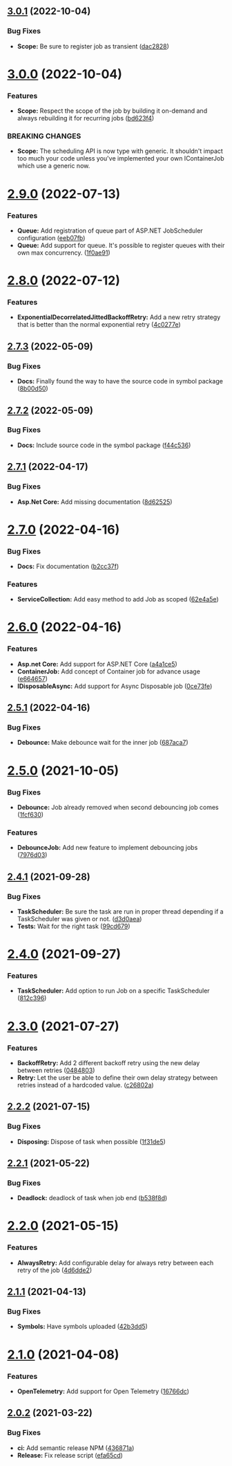 ## [3.0.1](https://github.com/Belphemur/Job.Scheduler/compare/v3.0.0...v3.0.1) (2022-10-04)


### Bug Fixes

* **Scope:** Be sure to register job as transient ([dac2828](https://github.com/Belphemur/Job.Scheduler/commit/dac2828d45218a88ff851f808786ac4b839917d5))

# [3.0.0](https://github.com/Belphemur/Job.Scheduler/compare/v2.9.0...v3.0.0) (2022-10-04)


### Features

* **Scope:** Respect the scope of the job by building it on-demand and always rebuilding it for recurring jobs ([bd623f4](https://github.com/Belphemur/Job.Scheduler/commit/bd623f40825e048f75cb006b1564e40b43f0b6b1))


### BREAKING CHANGES

* **Scope:** The scheduling API is now type with generic. It shouldn't impact too much your code unless you've implemented your own IContainerJob which use a generic now.

# [2.9.0](https://github.com/Belphemur/Job.Scheduler/compare/v2.8.0...v2.9.0) (2022-07-13)


### Features

* **Queue:** Add registration of queue part of ASP.NET JobScheduler configuration ([eeb07fb](https://github.com/Belphemur/Job.Scheduler/commit/eeb07fb794cf6b6dabf5246e014dd5b200f835ce))
* **Queue:** Add support for queue. It's possible to register queues with their own max concurrency. ([1f0ae91](https://github.com/Belphemur/Job.Scheduler/commit/1f0ae91c868606e3931d43c85db33efa04efd6a5))

# [2.8.0](https://github.com/Belphemur/Job.Scheduler/compare/v2.7.3...v2.8.0) (2022-07-12)


### Features

* **ExponentialDecorrelatedJittedBackoffRetry:** Add a new retry strategy that is better than the normal exponential retry ([4c0277e](https://github.com/Belphemur/Job.Scheduler/commit/4c0277ecbda7fa3ef37070568cba4e10bb7ec405))

## [2.7.3](https://github.com/Belphemur/Job.Scheduler/compare/v2.7.2...v2.7.3) (2022-05-09)


### Bug Fixes

* **Docs:** Finally found the way to have the source code in symbol package ([8b00d50](https://github.com/Belphemur/Job.Scheduler/commit/8b00d50c767496f4cb710a23beedfcc0ad1b8039))

## [2.7.2](https://github.com/Belphemur/Job.Scheduler/compare/v2.7.1...v2.7.2) (2022-05-09)


### Bug Fixes

* **Docs:** Include source code in the symbol package ([f44c536](https://github.com/Belphemur/Job.Scheduler/commit/f44c536fb2577eae446a64bbf6c3b52cf6ca94d8))

## [2.7.1](https://github.com/Belphemur/Job.Scheduler/compare/v2.7.0...v2.7.1) (2022-04-17)


### Bug Fixes

* **Asp.Net Core:** Add missing documentation ([8d62525](https://github.com/Belphemur/Job.Scheduler/commit/8d6252524a90e26f1954c99b4eac3e05a6504ca6))

# [2.7.0](https://github.com/Belphemur/Job.Scheduler/compare/v2.6.0...v2.7.0) (2022-04-16)


### Bug Fixes

* **Docs:** Fix documentation ([b2cc37f](https://github.com/Belphemur/Job.Scheduler/commit/b2cc37f8952d47eb15a3774789c0b43455d102fe))


### Features

* **ServiceCollection:** Add easy method to add Job as scoped ([62e4a5e](https://github.com/Belphemur/Job.Scheduler/commit/62e4a5e4e0a9c881f17417b6021649d34dd96abf))

# [2.6.0](https://github.com/Belphemur/Job.Scheduler/compare/v2.5.1...v2.6.0) (2022-04-16)


### Features

* **Asp.net Core:** Add support for ASP.NET Core ([a4a1ce5](https://github.com/Belphemur/Job.Scheduler/commit/a4a1ce57df87610c9ea57bac9e6fd64e1e02fd67))
* **ContainerJob:** Add concept of Container job for advance usage ([e664657](https://github.com/Belphemur/Job.Scheduler/commit/e664657f78227ac1ea56112d3f81adca892cc431))
* **IDisposableAsync:** Add support for Async Disposable job ([0ce73fe](https://github.com/Belphemur/Job.Scheduler/commit/0ce73fe9ca3e923031b4248acbf3e3fc51a588d1))

## [2.5.1](https://github.com/Belphemur/Job.Scheduler/compare/v2.5.0...v2.5.1) (2022-04-16)


### Bug Fixes

* **Debounce:** Make debounce wait for the inner job ([687aca7](https://github.com/Belphemur/Job.Scheduler/commit/687aca7b0078a997908c57a14648ef6a8e4810bd))

# [2.5.0](https://github.com/Belphemur/Job.Scheduler/compare/v2.4.1...v2.5.0) (2021-10-05)


### Bug Fixes

* **Debounce:** Job already removed when second debouncing job comes ([1fcf630](https://github.com/Belphemur/Job.Scheduler/commit/1fcf630dce12e2c451078a52fe483dba5f1f4c6a))


### Features

* **DebounceJob:** Add new feature to implement debouncing jobs ([7976d03](https://github.com/Belphemur/Job.Scheduler/commit/7976d038da7018026fa9dae27d10e84d623f3a70))

## [2.4.1](https://github.com/Belphemur/Job.Scheduler/compare/v2.4.0...v2.4.1) (2021-09-28)


### Bug Fixes

* **TaskScheduler:** Be sure the task are run in proper thread depending if a TaskScheduler was given or not. ([d3d0aea](https://github.com/Belphemur/Job.Scheduler/commit/d3d0aea9224e4b150b567a7cfb2288e679e8a2cd))
* **Tests:** Wait for the right task ([99cd679](https://github.com/Belphemur/Job.Scheduler/commit/99cd679f87726515ecd1e3a7148859cc010c10ca))

# [2.4.0](https://github.com/Belphemur/Job.Scheduler/compare/v2.3.0...v2.4.0) (2021-09-27)


### Features

* **TaskScheduler:** Add option to run Job on a specific TaskScheduler ([812c396](https://github.com/Belphemur/Job.Scheduler/commit/812c396a0803c21fa3e262cc1d646dcbe8cb3d86))

# [2.3.0](https://github.com/Belphemur/Job.Scheduler/compare/v2.2.2...v2.3.0) (2021-07-27)


### Features

* **BackoffRetry:** Add 2 different backoff retry using the new delay between retries ([0484803](https://github.com/Belphemur/Job.Scheduler/commit/0484803cf58a83cf046c5c8f135f56ea5785ec0b))
* **Retry:** Let the user be able to define their own delay strategy between retries instead of a hardcoded value. ([c26802a](https://github.com/Belphemur/Job.Scheduler/commit/c26802a4b522df46259885060ec25345c721867e))

## [2.2.2](https://github.com/Belphemur/Job.Scheduler/compare/v2.2.1...v2.2.2) (2021-07-15)


### Bug Fixes

* **Disposing:** Dispose of task when possible ([1f31de5](https://github.com/Belphemur/Job.Scheduler/commit/1f31de5346903de90a366dbf182fc68f9c45bbd7))

## [2.2.1](https://github.com/Belphemur/Job.Scheduler/compare/v2.2.0...v2.2.1) (2021-05-22)


### Bug Fixes

* **Deadlock:** deadlock of task when job end ([b538f8d](https://github.com/Belphemur/Job.Scheduler/commit/b538f8d542e23b3a535e125125ed52bb5822efc7))

# [2.2.0](https://github.com/Belphemur/Job.Scheduler/compare/v2.1.1...v2.2.0) (2021-05-15)


### Features

* **AlwaysRetry:** Add configurable delay for always retry between each retry of the job ([4d6dde2](https://github.com/Belphemur/Job.Scheduler/commit/4d6dde2f8faacdada5318a42dd482b49dfd6eb7b))

## [2.1.1](https://github.com/Belphemur/Job.Scheduler/compare/v2.1.0...v2.1.1) (2021-04-13)


### Bug Fixes

* **Symbols:** Have symbols uploaded ([42b3dd5](https://github.com/Belphemur/Job.Scheduler/commit/42b3dd551ee6085239ba6c1ee45954187c5fc087))

# [2.1.0](https://github.com/Belphemur/Job.Scheduler/compare/v2.0.2...v2.1.0) (2021-04-08)


### Features

* **OpenTelemetry:** Add support for Open Telemetry ([16766dc](https://github.com/Belphemur/Job.Scheduler/commit/16766dc6749128718a37012b49ffb2a9d5e87beb))

## [2.0.2](https://github.com/Belphemur/Job.Scheduler/compare/v2.0.1...v2.0.2) (2021-03-22)


### Bug Fixes

* **ci:** Add semantic release NPM ([436871a](https://github.com/Belphemur/Job.Scheduler/commit/436871aeca53b30a32712219d534366e09c4b1d2))
* **Release:** Fix release script ([efa65cd](https://github.com/Belphemur/Job.Scheduler/commit/efa65cd86a035267021744535360afd968324d74))
